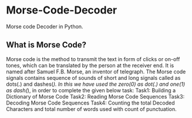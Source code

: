 # Morse-Code-Decoder
Morse code Decoder in Python. 
## What is Morse Code? 
Morse code is the method to transmit the text in form of clicks or on-off tones, which can be translated by the person at the receiver end. It is named after Samuel F.B. Morse, an inventor of telegraph. The Morse code signals contains sequence of sounds of short and long signals called as dots(.) and dashes(_). 
In this we have used the zero(0) as dot(.) and one(1) as dash(_), in order to complete the given below task: 
Task1: Building a Dictionary of Morse Code 
Task2: Reading Morse Code Sequences 
Task3: Decoding Morse Code Sequences 
Task4: Counting the total Decoded Characters and total number of words used with count of punctuation.

